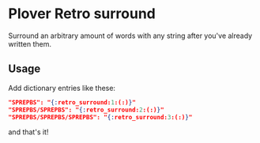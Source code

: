 # Plover Retro surround

Surround an arbitrary amount of words with any string after you've already written them.

## Usage

Add dictionary entries like these:

```json
"SPREPBS": "{:retro_surround:1:(:)}"
"SPREPBS/SPREPBS": "{:retro_surround:2:(:)}"
"SPREPBS/SPREPBS/SPREPBS": "{:retro_surround:3:(:)}"
```
and that's it!
